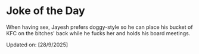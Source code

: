 # Joke of the Day

<!-- #joke -->
When having sex, Jayesh prefers doggy-style so he can place his bucket of KFC on the bitches' back while he fucks her and holds his board meetings.

Updated on: [28/9/2025]
<!-- #jokeEnd -->